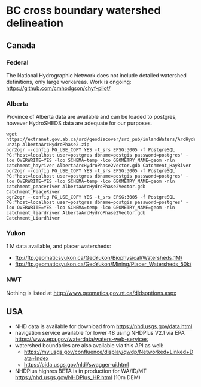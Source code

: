 # BC cross boundary watershed delineation

## Canada

### Federal
The National Hydrographic Network does not include detailed watershed definitions, only large workareas. Work is ongoing: https://github.com/cmhodgson/chyf-pilot/


### Alberta

Province of Alberta data are available and can be loaded to postgres, however HydroSHEDS data are adequate for our purposes.

```
wget https://extranet.gov.ab.ca/srd/geodiscover/srd_pub/inlandWaters/ArcHydro/AlbertaArcHydroPhase2.zip
unzip AlbertaArcHydroPhase2.zip
ogr2ogr --config PG_USE_COPY YES -t_srs EPSG:3005 -f PostgreSQL PG:"host=localhost user=postgres dbname=postgis password=postgres" -lco OVERWRITE=YES -lco SCHEMA=temp -lco GEOMETRY_NAME=geom -nln catchment_hayriver AlbertaArcHydroPhase2Vector.gdb Catchment_HayRiver
ogr2ogr --config PG_USE_COPY YES -t_srs EPSG:3005 -f PostgreSQL PG:"host=localhost user=postgres dbname=postgis password=postgres" -lco OVERWRITE=YES -lco SCHEMA=temp -lco GEOMETRY_NAME=geom -nln catchment_peaceriver AlbertaArcHydroPhase2Vector.gdb Catchment_PeaceRiver
ogr2ogr --config PG_USE_COPY YES -t_srs EPSG:3005 -f PostgreSQL PG:"host=localhost user=postgres dbname=postgis password=postgres" -lco OVERWRITE=YES -lco SCHEMA=temp -lco GEOMETRY_NAME=geom -nln catchment_liardriver AlbertaArcHydroPhase2Vector.gdb Catchment_LiardRiver
```

### Yukon
1 M data available, and placer watersheds:  

- ftp://ftp.geomaticsyukon.ca/GeoYukon/Biophysical/Watersheds_1M/
- ftp://ftp.geomaticsyukon.ca/GeoYukon/Mining/Placer_Watersheds_50k/

### NWT
Nothing is listed at http://www.geomatics.gov.nt.ca/dldsoptions.aspx


## USA

- NHD data is available for download from https://nhd.usgs.gov/data.html
- navigation service available for lower 48 using NHDPlus V2.1 via EPA https://www.epa.gov/waterdata/waters-web-services
- watershed boundaries are also available via this API as well: 
    - https://my.usgs.gov/confluence/display/qwdp/Networked+Linked+Data+Index
    - https://cida.usgs.gov/nldi/swagger-ui.html
- NHDPlus highres BETA is in production for WA/ID/MT https://nhd.usgs.gov/NHDPlus_HR.html (10m DEM)
